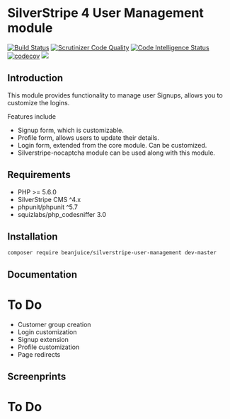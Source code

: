 # SilverStripe 4 User Management module

[![Build Status](https://travis-ci.org/beanjuice/silverstripe-user-management.svg?branch=master)](https://travis-ci.org/beanjuice-silverstripe-user-management)
[![Scrutinizer Code Quality](https://scrutinizer-ci.com/g/beanjuice/silverstripe-user-management/badges/quality-score.png?b=master)](https://scrutinizer-ci.com/g/beanjuice/silverstripe-user-management/?branch=master)
[![Code Intelligence Status](https://scrutinizer-ci.com/g/beanjuice/silverstripe-user-management/badges/code-intelligence.svg?b=master)](https://scrutinizer-ci.com/code-intelligence)
[![codecov](https://codecov.io/gh/beanjuice/silverstripe-user-management/branch/master/graph/badge.svg)](https://codecov.io/gh/beanjuice/silverstripe-user-management)
[![](https://img.shields.io/github/license/beanjuice/silverstripe-user-management.svg)](https://github.com/beanjuice/silverstripe-user-management/blob/master/LICENSE)

    
## Introduction

This module provides functionality to manage user Signups, allows you to customize the logins.

Features include

* Signup form, which is customizable.
* Profile form, allows users to update their details.
* Login form, extended from the core module. Can be customized.
* Silverstripe-nocaptcha module can be used along with this module.

## Requirements

* PHP >= 5.6.0
* SilverStripe CMS ^4.x
* phpunit/phpunit ^5.7
* squizlabs/php_codesniffer 3.0

## Installation

```
composer require beanjuice/silverstripe-user-management dev-master
```

## Documentation

# To Do
* Customer group creation
* Login customization
* Signup extension
* Profile customization
* Page redirects

## Screenprints

# To Do
